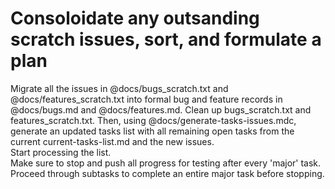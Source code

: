# Consoloidate any outsanding scratch issues, sort, and formulate a plan

Migrate all the issues in @docs/bugs_scratch.txt and @docs/features_scratch.txt into formal bug and feature records in @docs/bugs.md and @docs/features.md.  Clean up bugs_scratch.txt and features_scratch.txt.
Then, using @docs/generate-tasks-issues.mdc, generate an updated tasks list with all remaining open tasks from the current current-tasks-list.md and the new issues.  
Start processing the list.  
Make sure to stop and push all progress for testing after every 'major' task.  Proceed through subtasks to complete an entire major task before stopping.
